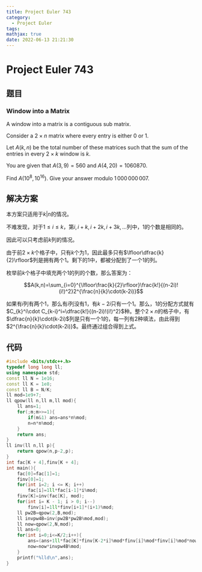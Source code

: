 ```yaml
---
title: Project Euler 743
category:
  - Project Euler
tags:
mathjax: true
date: 2022-06-13 21:21:30
---
```


<escape><!-- more --></escape>

# Project Euler 743

## 题目

### Window into a Matrix

A window into a matrix is a contiguous sub matrix.

Consider a $2\times n$ matrix where every entry is either $0$ or $1$.

Let $A(k,n)$ be the total number of these matrices such that the sum of the entries in every $2\times k$ window is $k$.

You are given that $A(3,9) = 560$ and $A(4,20) = 1060870$.

Find $A(10^8,10^{16})$. Give your answer modulo $1\,000\,000\,007$.

## 解决方案

本方案只适用于$k|n$的情况。

不难发现，对于$1\le i\le k$，第$i,i+k,i+2k,i+3k,\dots$列中，$1$的个数是相同的。

因此可以只考虑前$k$列的情况。

由于前$2\times k$个格子中，只有$k$个为$1$，因此最多只有$\lfloor\dfrac{k}{2}\rfloor$列是拥有两个$1$。剩下的$1$中，都被分配到了一个$1$的列。

枚举前$k$个格子中填充两个$1$的列的个数，那么答案为：

$$A(k,n)=\sum_{i=0}^{\lfloor\frac{k}{2}\rfloor}\frac{k!}{(n-2i)!(i!)^2}2^{\frac{n}{k}\cdot(k-2i)}$$

如果有$i$列有两个$1$，那么有$i$列没有$1$，有$k-2i$只有一个$1$。那么，$1$的分配方式就有$C_{k}^i\cdot C_{k-i}^i=\dfrac{k!}{(n-2i)!(i!)^2}$种。整个$2\times n$的格子中，有$\dfrac{n}{k}\cdot(k-2i)$列是只有一个$1$的，每一列有$2$种填法，由此得到$2^{\frac{n}{k}\cdot(k-2i)}$。最终通过组合得到上式。

## 代码

```C++
#include <bits/stdc++.h>
typedef long long ll;
using namespace std;
const ll N = 1e16;
const ll K = 1e8;
const ll B = N/K;
ll mod=1e9+7;
ll qpow(ll n,ll m,ll mod){
    ll ans=1;
    for(;m;m>>=1){
        if(m&1) ans=ans*n%mod;
        n=n*n%mod;
    }
    return ans;
}
ll inv(ll n,ll p){
    return qpow(n,p-2,p);
}
int fac[K + 4],finv[K + 4];
int main(){
    fac[0]=fac[1]=1;
    finv[0]=1;
    for(int i=2; i <= K; i++)
        fac[i]=1ll*fac[i-1]*i%mod;
    finv[K]=inv(fac[K], mod);
    for(int i= K - 1; i > 0; i--)
        finv[i]=1ll*finv[i+1]*(i+1)%mod;
    ll pw2B=qpow(2,B,mod);
    ll invpw4B=inv(pw2B*pw2B%mod,mod);
    ll now=qpow(2,N,mod);
    ll ans=0;
    for(int i=0;i<=K/2;i++){
        ans=(ans+1ll*fac[K]*finv[K-2*i]%mod*finv[i]%mod*finv[i]%mod*now)%mod;
        now=now*invpw4B%mod;
    }
    printf("%lld\n",ans);
}

```
